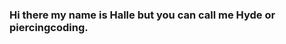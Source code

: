 ### Hi there my name is Halle but you can call me Hyde or piercingcoding. 

<!--
**piercingcoding/piercingcoding** is a ✨ _special_ ✨ repository because its `README.md` (this file) appears on your GitHub profile.

Here are some ideas to get you started:

- 🔭 I’m currently working on an associates degree at Lansing Community College.
- 🌱 I’m currently learning web development using HTML and CSS.
- 👯 I’m looking to collaborate on new projects in the near future!
- 🤔 I’m looking for help with learning new skills surrounding computer science. 
- 💬 Ask me about anything! 
- 📫 How to reach me: Feel free to reach me on my linkedin: www.linkedin.com/in/hydepierce
- 😄 Pronouns: He/Him
-->
